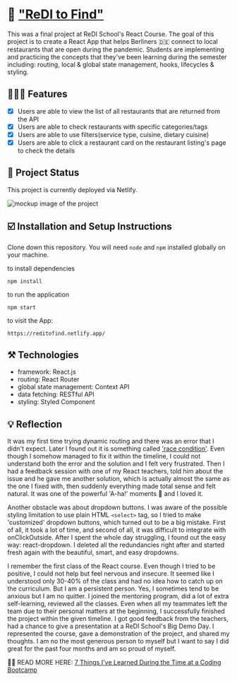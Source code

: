 # 🥘 ["ReDI to Find"](https://reditofind.netlify.app/)

This was a final project at ReDI School's React Course. The goal of this project is to create a React App that helps Berliners 🇩🇪 connect to local restaurants that are open during the pandemic. Students are implementing and practicing the concepts that they've been learning during the semester including: routing, local & global state management, hooks, lifecycles & styling.

## 💁🏻‍♀️ Features

- [x] Users are able to view the list of all restaurants that are returned from the API
- [x] Users are able to check restaurants with specific categories/tags
- [x] Users are able to use filters(service type, cuisine, dietary cuisine)
- [x] Users are able to click a restaurant card on the restaurant listing's page to check the details

## 📃 Project Status

This project is currently deployed via Netlify.

![mockup image of the project](https://i.imgur.com/4c9jweN.jpg)

## ☑️ Installation and Setup Instructions

Clone down this repository. You will need `node` and `npm` installed globally on your machine.

to install dependencies

```
npm install
```

to run the application

```
npm start
```

to visit the App:

```
https://reditofind.netlify.app/
```

## ⚒️ Technologies

- framework: React.js
- routing: React Router
- global state management: Context API
- data fetching: RESTful API
- styling: Styled Component

## 💡 Reflection

It was my first time trying dynamic routing and there was an error that I didn't expect. Later I found out it is something called  ['race condition'](https://sebastienlorber.com/handling-api-request-race-conditions-in-react). Even though I somehow managed to fix it within the timeline, I could not understand both the error and the solution and I felt very frustrated. Then I had a feedback session with one of my React teachers, told him about the issue and he gave me another solution, which is actually almost the same as the one I fixed with, then suddenly everything made total sense and felt natural. It was one of the powerful 'A-ha!' moments 🌼 and I loved it.

Another obstacle was about dropdown buttons. I was aware of the possible styling limitation to use plain HTML `<select>` tag, so I tried to make 'customized' dropdown buttons, which turned out to be a big mistake. First of all, it took a lot of time, and second of all, it was difficult to integrate with onClickOutside. After I spent the whole day struggling, I found out the easy way: react-dropdown. I deleted all the redundancies right after and started fresh again with the beautiful, smart, and easy dropdowns.
  
I remember the first class of the React course. Even though I tried to be positive, I could not help but feel nervous and insecure. It seemed like I understood only 30-40% of the class and had no idea how to catch up on the curriculum. But I am a persistent person. Yes, I sometimes tend to be anxious but I am no quitter. I joined the mentoring program, did a lot of extra self-learning, reviewed all the classes. Even when all my teammates left the team due to their personal matters at the beginning, I successfully finished the project within the given timeline. I got good feedback from the teachers, had a chance to give a presentation at a ReDI School's Big Demo Day. I represented the course, gave a demonstration of the project, and shared my thoughts. I am no the most generous person to myself but I want to say I did great for the past four months and am so proud of myself.
<br />

✍🏼 READ MORE HERE: [7 Things I've Learned During the Time at a Coding Bootcamp](https://medium.com/p/7-things-ive-learned-during-the-time-at-a-coding-bootcamp-d402f4504e4a?source=email-5afa1b1ccaf0--writer.postDistributed&sk=7ccc18a87c1049b9088274404eb8288a)
